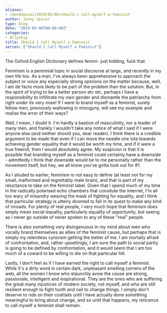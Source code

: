 ```yaml
---
aliases:
- /mendokusai/2019/05/06/should-i-call-myself-a-feminist
author: Jonny Spicer
type: blog
date: "2019-05-06T00:00:00Z"
categories:
- Allyship
title: Should I Call Myself a Feminist
series: ["Should I Call Myself a Feminist"]
---
```

The Oxford English Dictionary defines femini- just kidding, fuck that.

Feminism is a perennial topic in social discourse at large, and recently in my own life too. As a man, I've always been apprehensive to
approach the subject or voice any especially strong opinions on the matter because, well, I am de facto more likely to be part of the problem
than the solution. But, in the spirit of trying to be a better person etc etc, perhaps I have a responsibility to infilitrate my own gender
and dismantle the patriarchy from right under its very nose! If I were to brand myself as a feminist, surely fellow men, previously wallowing
in misogyny, will see my example and realise the error of their ways?

Well, I mean, I doubt it. I'm hardly a bastion of masculinity, nor a leader of many men, and frankly I wouldn't take any notice of what I said if
I were anyone else (and neither should you, dear reader). I think there is a credible argument to be made that even if I can move the needle one iota
towards achieving gender equality that it would be worth my time, and if it were a true freeroll, then I would absolutely agree. My suspicion is that
it is possible that branding myself as a feminist could certainly have a downside - admittedly I think that downside would be to me personally rather than
the movement itself, but hey, we all know you've gotta look out for #1.

As I alluded to earlier, feminism is not easy to define (at least not for my small, malformed and regrettably male brain), and that is part of my reluctance
to take on the feminist label. Given that I spend much of my time in the radically polarised echo chambers that consitute the internet, I'm all too wary of
misandry wearing the mask of fighting for equality, and I think that particular strategy is utterly doomed to fail in its quest to make any kind of inroads.
For plenty of real people, I very much hope that feminism does simply mean social equality, particularly equality of opportunity, but seeing as I never go outside
of never spoken to any of these "real" people.

There is also something very disingenuous in my mind about men who vocally brand themselves as allies of the feminist cause, but perhaps that is simply my relentless
cynicism getting the better of me. I am mortally afraid of confrontation, and, rather upsettingly, I am sure the path to social parity is going to be defined by
confrontation, and it would seem that I am too much of a coward to be willing to die on that particular hill.

Lastly, I don't feel as if I have earned the right to call myself a feminist. While it's a dirty word in certain dark, unpleasant smelling corners of the web, all
the women I know who staunchly avow the cause are strong, passionate, intelligent and inspirational. They are the ones who are suffering the great many injustices of
modern society, not myself, and who are still resilient enough to fight tooth and nail to change things. I simply don't deserve to ride on their
coattails until I have actually done something meaningful to bring about change, and so until that happens, my reticence to call myself a feminist shall remain.
